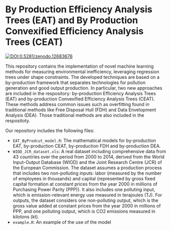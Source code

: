 # By Production Efficiency Analysis Trees (EAT) and By Production Convexified Efficiency Analysis Trees (CEAT)

[![DOI:0.5281/zenodo.12683676](http://img.shields.io/badge/DOI-0.5281/zenodo.12683676-B31B1B.svg)](https://zenodo.org/doi/10.5281/zenodo.12683676)

This repository contains the implementation of novel machine learning methods for measuring environmental inefficiency, leveraging regression trees under shape constraints. The developed techniques are based on a by-production framework that separates technologies for pollution generation and good output production. In particular, two new approaches are included in the respository: by-production Efficiency Analysis Trees (EAT) and by-production Convexified Efficiency Analysis Trees (CEAT). These methods address common issues such as overfitting found in traditional methods like Free Disposal Hull (FDH) and Data Envelopment Analysis (DEA). Those traditional methods are also included in the respositoty.

Our repository includes the following files: 
* `EAT_ByProdcut_model.R`: The mathematical models for by-production EAT, by-production CEAT, by-production FDH and by-production DEA.
* `WIOD_JCR_dataset.xls`: A real dataset including comprehensive data from 43 countries over the period from 2000 to 2014, derived from the World Input-Output Database (WIOD) and the Joint Research Centre (JCR) of the European Commission. The dataset assumes a production process that includes two non-polluting inputs: labor (measured by the number of employees in thousands) and capital (represented by gross fixed capital formation at constant prices from the year 2000 in millions of Purchasing Power Parity (PPP)). It also includes one polluting input, which is emission-relevant energy use measured in terajoules (TJ). For outputs, the dataset considers one non-polluting output, which is the gross value added at constant prices from the year 2000 in millions of PPP, and one polluting output, which is CO2 emissions measured in kilotons (kt).
* `example.R`: An example of the use of the model
